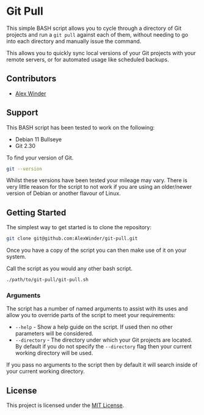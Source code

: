 # Git Pull

This simple BASH script allows you to cycle through a directory of Git projects and run a `git pull` against each of them, without needing to go into each directory and manually issue the command.

This allows you to quickly sync local versions of your Git projects with your remote servers, or for automated usage like scheduled backups.

## Contributors

- [Alex Winder](https://www.alexwinder.uk)

## Support

This BASH script has been tested to work on the following:

- Debian 11 Bullseye
- Git 2.30

To find your version of Git.

```bash
git --version
```

Whilst these versions have been tested your mileage may vary. There is very little reason for the script to not work if you are using an older/newer version of Debian or another flavour of Linux.

## Getting Started

The simplest way to get started is to clone the repository:

```bash
git clone git@github.com:AlexWinder/git-pull.git
```

Once you have a copy of the script you can then make use of it on your system. 

Call the script as you would any other bash script.

```bash
./path/to/git-pull/git-pull.sh
```

### Arguments

The script has a number of named arguments to assist with its uses and allow you to override parts of the script to meet your requirements:

- `--help` - Show a help guide on the script. If used then no other parameters will be considered.
- `--directory` - The directory under which your Git projects are located. By default if you do not specify the `--directory` flag then your current working directory will be used.

If you pass no arguments to the script then by default it will search inside of your current working directory.

## License

This project is licensed under the [MIT License](LICENSE.md).

